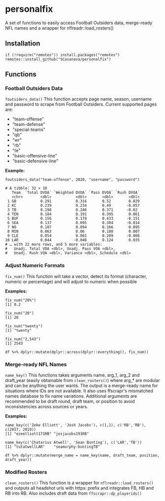 # personalfix



A set of functions to easily access Football Outsiders data, merge-ready
NFL names and a wrapper for nflreadr::load_rosters()

## Installation

```{r eval = FALSE}
if (!require("remotes")) install.packages("remotes")
remotes::install_github("SCasanova/personalfix")
```


## Functions

### Football Outsiders Data
`foutsiders_data()`
This function accepts page name, season, username and password to scrape from 
Football Outsiders. 
Current supported pages are:

  * "team-offense"
  * "team-defense"
  * "special-teams"
  * "qb"
  * "wr"
  * "rb"
  * "te"
  * "basic-offensive-line"
  * "basic-defensive-line"

**Example:**
```{r}
foutsiders_data("team-offense", 2020, "username", "password")

# A tibble: 32 × 10
   Team  `Total DVOA` `Weighted DVOA` `Pass DVOA` `Rush DVOA`
   <chr>        <dbl>           <dbl>       <dbl>       <dbl>
 1 GB           0.291           0.316       0.52        0.029
 2 KC           0.239           0.234       0.49       -0.057
 3 TB           0.198           0.246       0.371      -0.02 
 4 TEN          0.184           0.191       0.395       0.061
 5 BUF          0.156           0.178       0.433      -0.151
 6 SEA          0.137           0.095       0.304      -0.014
 7 NO           0.107           0.094       0.166       0.095
 8 MIN          0.063           0.06        0.188       0.007
 9 CLE          0.054           0.081       0.209      -0.008
10 LAR          0.044          -0.048       0.124       0.035
# … with 22 more rows, and 5 more variables:
#   Unadj. Total VOA <dbl>, Unadj. Pass VOA <dbl>,
#   Unadj. Rush VOA <dbl>, Variance <dbl>, Schedule <dbl>
```

### Adjust Numeric Formats
`fix_num()`
This function will take a vector, detect its format (character, numeric or percentage) and will adjust to numeric when possible

**Examples:**
```{r}
fix_num("20%")
[1] 0.2

fix_num("20")
[1] 20

fix_num("twenty")
[1] "twenty"

fix_num("2,543")
[1] 2543

df %>% dplyr::mutate(dplyr::across(dplyr::everything(), fix_num))
```
### Merge-ready NFL Names
 `name_key()`
This functions takes arguments name, arg_1, arg_2 and draft_year
(easily obtainable from `clean_rosters()`) where arg_* are modular and can be anything the user wants.
The output is a merge-ready name for situations where IDs are not available. 
It also uses ffscrapr's mismatched names database to fix name variations. 
Additional arguments are recommended to be draft round, draft team, or position to avoid inconsistencies across sources or years.

**Examples:**
```{r}
name_key(c('Zeke Elliott', 'Josh Jacobs'), c(1,1), c('RB','RB'), c(2017, 2019))
[1] "ezeelliott171RB" "josjacobs191RB" 

name_key(c('Chatarius Atwell', 'Sean Bunting'), c('LAR','TB'))
[1] "tutatwellLAR"    "seamurphy-buntingTB"

df %>% dplyr::mutate(merge_name = name_key(name, draft_team, position, draft_year))
```


### Modified Rosters
`clean_rosters()`
This function is a wrapper for `nflreadr::load_rosters()` and outputs all
headshot urls with https: prefix and integrates FB, HB and RB into RB.
Also includes draft data from `ffscrapr::dp_playerids()`




